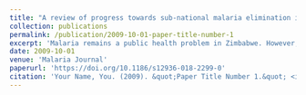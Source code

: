 ```yaml
---
title: "A review of progress towards sub-national malaria elimination in Matabeleland South Province, Zimbabwe"
collection: publications
permalink: /publication/2009-10-01-paper-title-number-1
excerpt: 'Malaria remains a public health problem in Zimbabwe. However, malaria elimination has become a foreseeable prospect with Matabeleland South Province making significant gains towards halting local malaria transmission. This study reviews malaria elimination progress and challenges to date utilizing the World Health Organization’s Malaria Programme Review framework.'
date: 2009-10-01
venue: 'Malaria Journal'
paperurl: 'https://doi.org/10.1186/s12936-018-2299-0'
citation: 'Your Name, You. (2009). &quot;Paper Title Number 1.&quot; <i>Journal 1</i>. 1(1).'
---
```

